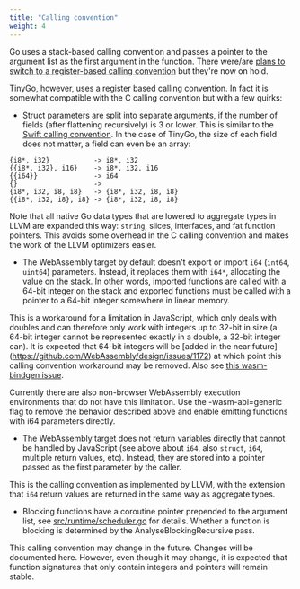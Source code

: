 ```yaml
---
title: "Calling convention"
weight: 4
---
```


Go uses a stack-based calling convention and passes a pointer to the argument list as the first argument in the function. There were/are [plans to switch to a register-based calling convention](https://github.com/golang/go/issues/18597) but they're now on hold.

TinyGo, however, uses a register based calling convention. In fact it is somewhat compatible with the C calling convention but with a few quirks:

* Struct parameters are split into separate arguments, if the number of fields (after flattening recursively) is 3 or lower. This is similar to the [Swift calling convention](https://github.com/apple/swift/blob/master/docs/CallingConvention.rst#physical-conventions). In the case of TinyGo, the size of each field does not matter, a field can even be an array:

```
{i8*, i32}           -> i8*, i32
{{i8*, i32}, i16}    -> i8*, i32, i16
{{i64}}              -> i64
{}                   ->
{i8*, i32, i8, i8}   -> {i8*, i32, i8, i8}
{{i8*, i32, i8}, i8} -> {i8*, i32, i8, i8}
```

Note that all native Go data types that are lowered to aggregate types in LLVM are expanded this way: `string`, slices, interfaces, and fat function pointers. This avoids some overhead in the C calling convention and makes the work of the LLVM optimizers easier.

* The WebAssembly target by default doesn't export or import `i64` (`int64`, `uint64`) parameters. Instead, it replaces them with `i64*`, allocating the value on the stack. In other words, imported functions are called with a 64-bit integer on the stack and exported functions must be called with a pointer to a 64-bit integer somewhere in linear memory.

This is a workaround for a limitation in JavaScript, which only deals with doubles and can therefore only work with integers up to 32-bit in size (a 64-bit integer cannot be represented exactly in a double, a 32-bit integer can). It is expected that 64-bit integers will be [added in the near future] (https://github.com/WebAssembly/design/issues/1172) at which point this calling convention workaround may be removed. Also see [this wasm-bindgen issue](https://github.com/rustwasm/wasm-bindgen/issues/35).

Currently there are also non-browser WebAssembly execution environments that do not have this limitation. Use the -wasm-abi=generic flag to remove the behavior described above and enable emitting functions with i64 parameters directly.

* The WebAssembly target does not return variables directly that cannot be handled by JavaScript (see above about `i64`, also `struct`, `i64`, multiple return values, etc). Instead, they are stored into a pointer passed as the first parameter by the caller.

This is the calling convention as implemented by LLVM, with the extension that `i64` return values are returned in the same way as aggregate types.

* Blocking functions have a coroutine pointer prepended to the argument list, see [src/runtime/scheduler.go](https://github.com/aykevl/tinygo/blob/master/src/runtime/scheduler.go) for details. Whether a function is blocking is determined by the AnalyseBlockingRecursive pass.

This calling convention may change in the future. Changes will be documented here. However, even though it may change, it is expected that function signatures that only contain integers and pointers will remain stable.
